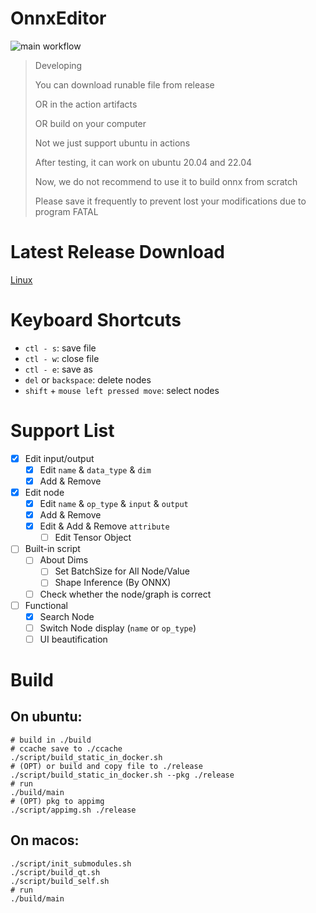 # OnnxEditor

![main workflow](https://github.com/OYCN/OnnxEditorV2/actions/workflows/all.yml/badge.svg)

> Developing
>
> You can download runable file from release
>
> OR in the action artifacts
>
> OR build on your computer
>
> Not we just support ubuntu in actions
>
> After testing, it can work on ubuntu 20.04 and 22.04
>
> Now, we do not recommend to use it to build onnx from scratch
>
> Please save it frequently to prevent lost your modifications due to program FATAL

# Latest Release Download

[Linux](https://github.com/OYCN/OnnxEditorV2/releases/latest/download/OnnxEditor-x86_64.AppImage)

# Keyboard Shortcuts

 - `ctl - s`: save file
 - `ctl - w`: close file
 - `ctl - e`: save as
 - `del` or `backspace`: delete nodes
 - `shift` + `mouse left pressed move`: select nodes

# Support List

 - [x] Edit input/output
   - [x] Edit `name` & `data_type` & `dim`
   - [x] Add & Remove
 - [x] Edit node
   - [x] Edit `name` & `op_type` & `input` & `output`
   - [x] Add & Remove
   - [x] Edit & Add & Remove `attribute`
     - [ ] Edit Tensor Object
 - [ ] Built-in script
   - [ ] About Dims
     - [ ] Set BatchSize for All Node/Value
     - [ ] Shape Inference (By ONNX)
   - [ ] Check whether the node/graph is correct
 - [ ] Functional
   - [x] Search Node
   - [ ] Switch Node display (`name` or `op_type`)
   - [ ] UI beautification
 
 # Build
 
 ## On ubuntu:
 
 ```
 # build in ./build
 # ccache save to ./ccache
 ./script/build_static_in_docker.sh 
 # (OPT) or build and copy file to ./release
 ./script/build_static_in_docker.sh --pkg ./release
 # run
 ./build/main
 # (OPT) pkg to appimg
 ./script/appimg.sh ./release
 ```
 
 ## On macos:
 
 ```
 ./script/init_submodules.sh
 ./script/build_qt.sh
 ./script/build_self.sh
 # run
 ./build/main
 ```
